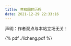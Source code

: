 ```yaml
---
title: 共和国的历程
date: 2021-12-29 22:33:16
---
```

声明：作者观点与本站立场无关！
<div class="markdown-body">
{% pdf ./licheng.pdf %}
</div>